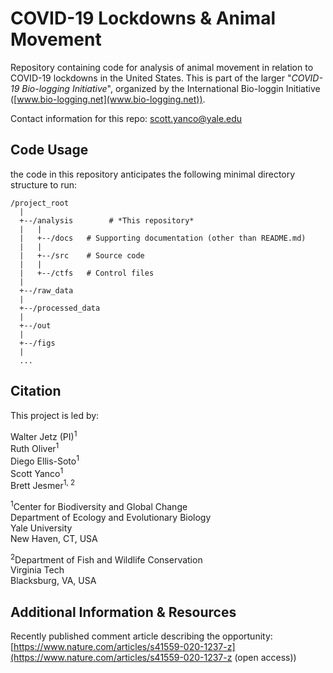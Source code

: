 # COVID-19 Lockdowns & Animal Movement

Repository containing code for analysis of animal movement in relation to COVID-19 lockdowns in the United States. This is part of the larger "*COVID-19 Bio-logging Initiative*", organized by the International Bio-loggin Initiative ([www.bio-logging.net](www.bio-logging.net)).

Contact information for this repo:  scott.yanco@yale.edu

## Code Usage

the code in this repository anticipates the following minimal directory structure to run:

```
/project_root  
  |  
  +--/analysis        # *This repository*  
  |   |  
  |   +--/docs   # Supporting documentation (other than README.md)  
  |   |  
  |   +--/src    # Source code  
  |   |  
  |   +--/ctfs   # Control files  
  |  
  +--/raw_data  
  |  
  +--/processed_data  
  |  
  +--/out  
  |  
  +--/figs  
  |  
  ...  
```

## Citation
This project is led by:

Walter Jetz (PI)<sup>1</sup>  
Ruth Oliver<sup>1</sup>  
Diego Ellis-Soto<sup>1</sup>  
Scott Yanco<sup>1</sup>  
Brett Jesmer<sup>1, 2</sup>  

<sup>1</sup>Center for Biodiversity and Global Change  
Department of Ecology and Evolutionary Biology  
Yale University  
New Haven, CT, USA  

<sup>2</sup>Department of Fish and Wildlife Conservation  
Virginia Tech   
Blacksburg, VA, USA  

## Additional Information & Resources

Recently published comment article describing the opportunity: [https://www.nature.com/articles/s41559-020-1237-z](https://www.nature.com/articles/s41559-020-1237-z (open access))
